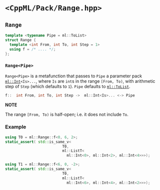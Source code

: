 # `<CppML/Pack/Range.hpp>`

## `Range`

```c++
template <typename Pipe = ml::ToList>
struct Range {
  template <int From, int To, int Step = 1>
  using f = /* .... */;
};
```
### `Range<Pipe>`

`Range<Pipe>` is a metafunction that passes to `Pipe` a parameter pack [`ml::Int`](../Vocabulary/Value.md)`<Is>...`, where `Is` are `int`s in the range `[From, To)`, with arithmetic step of `Step` (which defaults to `1`). `Pipe` defaults to [`ml::ToList`](../Functional/ToList.md).

```c++
f::  int From, int To, int Step ->  ml::Int<Is>... <-> Pipe
```

**NOTE**

The range `[From, To)` is half-open; i.e. it does not include `To`.

### Example

```c++
using T0 = ml::Range::f<0, 6, 2>;
static_assert( std::is_same_v<
                          T0,
                          ml::ListT<
                            ml::Int<0>, ml::Int<2>, ml::Int<4>>>);

using T1 = ml::Range::f<6, 0, -2>;
static_assert( std::is_same_v<
                          T0,
                          ml::ListT<
                            ml::Int<6>, ml::Int<4>, ml::Int<2>>>);
```
